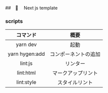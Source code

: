 ##　:construction:　 Next js template

### scripts

|    コマンド    |         概要         |
| :------------: | :------------------: |
|    yarn dev    |         起動         |
| yarn hygen:add | コンポーネントの追加 |
|    lint:js     |       リンター       |
|   lint:html    |  マークアップリント  |
|   lint:style   |    スタイルリント    |
